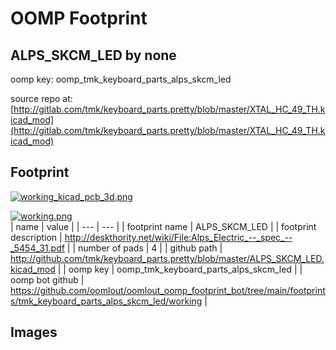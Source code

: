 # OOMP Footprint  
## ALPS_SKCM_LED  by none  
  
oomp key: oomp_tmk_keyboard_parts_alps_skcm_led  
  
source repo at: [http://gitlab.com/tmk/keyboard_parts.pretty/blob/master/XTAL_HC_49_TH.kicad_mod](http://gitlab.com/tmk/keyboard_parts.pretty/blob/master/XTAL_HC_49_TH.kicad_mod)  
## Footprint  
  
[![working_kicad_pcb_3d.png](working_kicad_pcb_3d_600.png)](working_kicad_pcb_3d.png)  
  
[![working.png](working_600.png)](working.png)  
| name | value | 
| --- | --- | 
| footprint name | ALPS_SKCM_LED | 
| footprint description | http://deskthority.net/wiki/File:Alps_Electric_--_spec_--_5454_31.pdf | 
| number of pads | 4 | 
| github path | http://github.com/tmk/keyboard_parts.pretty/blob/master/ALPS_SKCM_LED.kicad_mod | 
| oomp key | oomp_tmk_keyboard_parts_alps_skcm_led | 
| oomp bot github | https://github.com/oomlout/oomlout_oomp_footprint_bot/tree/main/footprints/tmk_keyboard_parts_alps_skcm_led/working | 
## Images  
